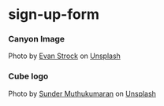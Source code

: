 # sign-up-form

### Canyon Image
Photo by <a href="https://unsplash.com/@intl_eds?utm_content=creditCopyText&utm_medium=referral&utm_source=unsplash">Evan Strock</a> on <a href="https://unsplash.com/photos/a-view-of-a-rocky-mountain-with-trees-on-the-side-of-it-oUS6owcnfSg?utm_content=creditCopyText&utm_medium=referral&utm_source=unsplash">Unsplash</a>
### Cube logo
Photo by <a href="https://unsplash.com/@sunder_2k25?utm_content=creditCopyText&utm_medium=referral&utm_source=unsplash">Sunder Muthukumaran</a> on <a href="https://unsplash.com/photos/a-rubik-cube-is-shown-on-a-white-background-fd6K_OFlnRA?utm_content=creditCopyText&utm_medium=referral&utm_source=unsplash">Unsplash</a>
  